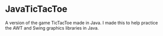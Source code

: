 # JavaTicTacToe
A version of the game TicTacToe made in Java. I made this to help practice the AWT and Swing graphics libraries in Java.
